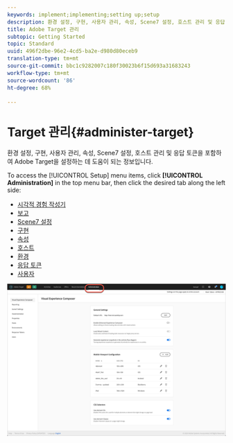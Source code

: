 ```yaml
---
keywords: implement;implementing;setting up;setup
description: 환경 설정, 구현, 사용자 관리, 속성, Scene7 설정, 호스트 관리 및 응답 토큰을 포함하여 Adobe Target을 설정하는 데 도움이 되는 정보입니다.
title: Adobe Target 관리
subtopic: Getting Started
topic: Standard
uuid: 496f2dbe-96e2-4cd5-ba2e-d980d80eceb9
translation-type: tm+mt
source-git-commit: bbc1c9282007c180f30023b6f15d693a31683243
workflow-type: tm+mt
source-wordcount: '86'
ht-degree: 68%

---
```



# Target 관리{#administer-target}

환경 설정, 구현, 사용자 관리, 속성, Scene7 설정, 호스트 관리 및 응답 토큰을 포함하여 Adobe Target을 설정하는 데 도움이 되는 정보입니다.

To access the [!UICONTROL Setup] menu items, click **[!UICONTROL Administration]** in the top menu bar, then click the desired tab along the left side:

* [시각적 경험 작성기](/help/administrating-target/visual-experience-composer-set-up.md)
* [보고](/help/administrating-target/reporting.md)
* [Scene7 설정](/help/administrating-target/scene7-settings.md)
* [구현](/help/c-implementing-target/implementing-target.md)
* [속성](/help/administrating-target/c-user-management/property-channel/property-channel.md)
* [호스트](/help/administrating-target/hosts.md)
* [환경](/help/administrating-target/environments.md)
* [응답 토큰](/help/administrating-target/response-tokens.md)
* [사용자](/help/administrating-target/c-user-management/user-management.md)

![Adobe Target 관리 메뉴](/help/administrating-target/assets/administration.png)